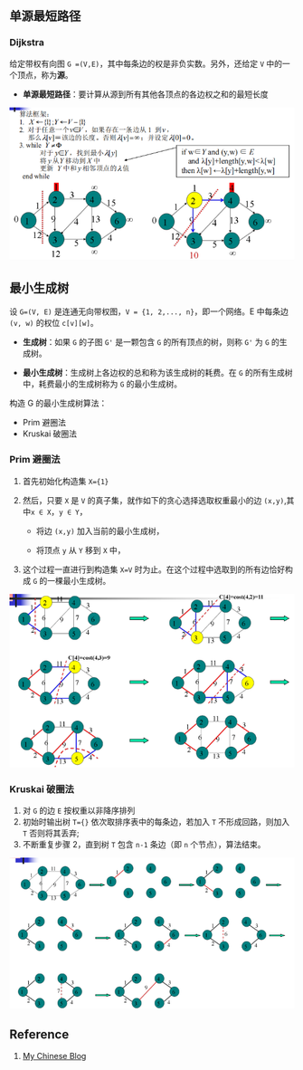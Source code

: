 

## 单源最短路径

### Dijkstra

给定带权有向图 `G =(V,E)`，其中每条边的权是非负实数。另外，还给定 `V` 中的一个顶点，称为**源**。

- **单源最短路径**：要计算从源到所有其他各顶点的各边权之和的最短长度

![image-20240524032538524](./240524-graph-v2.assets/image-20240524032538524.png)

## 最小生成树

设 `G=(V, E)` 是连通无向带权图，`V = {1, 2,..., n}`，即一个网络。E 中每条边 `(v, w)` 的权位 `c[v][w]`。

- **生成树**：如果 `G` 的子图 `G'` 是一颗包含 `G` 的所有顶点的树，则称 `G'` 为 `G` 的生成树。

- **最小生成树**：生成树上各边权的总和称为该生成树的耗费。在 `G` 的所有生成树中，耗费最小的生成树称为 `G` 的最小生成树。

构造 G 的最小生成树算法：

- Prim 避圈法
- Kruskai 破圈法

### Prim 避圈法

1. 首先初始化构造集 `X={1}`

2. 然后，只要 `X` 是 `V` 的真子集，就作如下的贪心选择选取权重最小的边 `(x,y)`,其中`x ∈ X`，`y ∈ Y`，

   - 将边 `(x,y)` 加入当前的最小生成树， 

   - 将顶点 `y` 从 `Y` 移到 `X` 中，

3. 这个过程一直进行到构造集 `X=V` 时为止。在这个过程中选取到的所有边恰好构成 `G` 的一棵最小生成树。

![image-20240524031646784](./240524-graph-v2.assets/image-20240524031646784.png)

### Kruskai 破圈法

1. 对 `G` 的边 `E` 按权重以非降序排列
2. 初始时输出树 `T={}`  依次取排序表中的每条边，若加入 `T` 不形成回路，则加入 `T` 否则将其丢弃;
3. 不断重复步骤 2，直到树 `T` 包含 `n-1` 条边（即 `n` 个节点），算法结束。

![image-20240524031836951](./240524-graph-v2.assets/image-20240524031836951.png)

## Reference

1. [My Chinese Blog](https://colalinn.github.io/2020/07/07/2020-07-07-algorithm/#more)